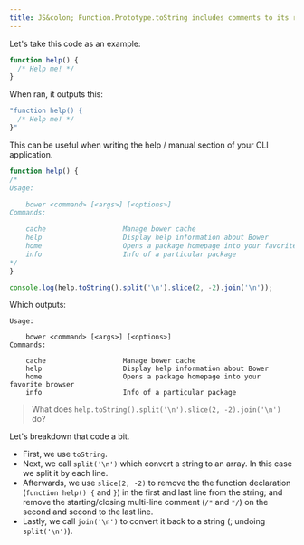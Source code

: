 ```yaml
---
title: JS&colon; Function.Prototype.toString includes comments to its result
---
```


Let's take this code as an example:

```js
function help() {
  /* Help me! */  
}
```

When ran, it outputs this:

```js
"function help() {
  /* Help me! */  
}"
```

This can be useful when writing the help / manual section of your CLI application.

```js
function help() {
/*
Usage:

    bower <command> [<args>] [<options>]
Commands:

    cache                   Manage bower cache
    help                    Display help information about Bower
    home                    Opens a package homepage into your favorite browser
    info                    Info of a particular package
*/
}

console.log(help.toString().split('\n').slice(2, -2).join('\n'));
```

Which outputs:

```
Usage:

    bower <command> [<args>] [<options>]
Commands:

    cache                   Manage bower cache
    help                    Display help information about Bower
    home                    Opens a package homepage into your favorite browser
    info                    Info of a particular package
```

> What does `help.toString().split('\n').slice(2, -2).join('\n')` do?

Let's breakdown that code a bit.

- First, we use `toString`.
- Next, we call `split('\n')` which convert a string to an array. In this case we split it by each line.
- Afterwards, we use `slice(2, -2)` to remove the the function declaration (`function help() {` and `}`) in the first and last line from the string; and remove the starting/closing multi-line comment (`/*` and `*/`) on the second and second to the last line.
- Lastly, we call `join('\n')` to convert it back to a string (; undoing `split('\n')`).
